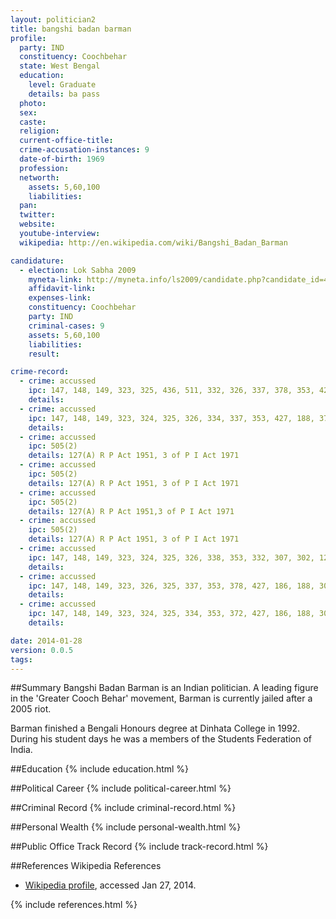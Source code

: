 ```yaml
---
layout: politician2
title: bangshi badan barman
profile: 
  party: IND
  constituency: Coochbehar
  state: West Bengal
  education: 
    level: Graduate
    details: ba pass
  photo: 
  sex: 
  caste: 
  religion: 
  current-office-title: 
  crime-accusation-instances: 9
  date-of-birth: 1969
  profession: 
  networth: 
    assets: 5,60,100
    liabilities: 
  pan: 
  twitter: 
  website: 
  youtube-interview: 
  wikipedia: http://en.wikipedia.com/wiki/Bangshi_Badan_Barman

candidature: 
  - election: Lok Sabha 2009
    myneta-link: http://myneta.info/ls2009/candidate.php?candidate_id=4773
    affidavit-link: 
    expenses-link: 
    constituency: Coochbehar 
    party: IND
    criminal-cases: 9
    assets: 5,60,100
    liabilities: 
    result:  

crime-record: 
  - crime: accussed
    ipc: 147, 148, 149, 323, 325, 436, 511, 332, 326, 337, 378, 353, 427, 186, 188, 307, 120
    details:  
  - crime: accussed
    ipc: 147, 148, 149, 323, 324, 325, 326, 334, 337, 353, 427, 188, 372, 186, 307, 379, 302
    details:  
  - crime: accussed
    ipc: 505(2)
    details: 127(A) R P Act 1951, 3 of P I Act 1971 
  - crime: accussed
    ipc: 505(2)
    details: 127(A) R P Act 1951, 3 of P I Act 1971 
  - crime: accussed
    ipc: 505(2)
    details: 127(A) R P Act 1951,3 of P I Act 1971 
  - crime: accussed
    ipc: 505(2)
    details: 127(A) R P Act 1951, 3 of P I Act 1971 
  - crime: accussed
    ipc: 147, 148, 149, 323, 324, 325, 326, 338, 353, 332, 307, 302, 120B
    details:  
  - crime: accussed
    ipc: 147, 148, 149, 323, 326, 325, 337, 353, 378, 427, 186, 188, 307, 120B, 436, 511
    details:  
  - crime: accussed
    ipc: 147, 148, 149, 323, 324, 325, 334, 353, 372, 427, 186, 188, 307, 379
    details:  

date: 2014-01-28
version: 0.0.5
tags: 
---
```

##Summary
Bangshi Badan Barman is an Indian politician. A leading figure in the 'Greater Cooch Behar' movement, Barman is currently jailed after a 2005 riot.

Barman finished a Bengali Honours degree at Dinhata College in 1992. During his student days he was a members of the Students Federation of India.


##Education
{% include education.html %}


##Political Career
{% include political-career.html %}


##Criminal Record
{% include criminal-record.html %}


##Personal Wealth
{% include personal-wealth.html %}


##Public Office Track Record
{% include track-record.html %}


##References
Wikipedia References
- [Wikipedia profile]({{page.profile.wikipedia}}), accessed Jan 27, 2014.



{% include references.html %}